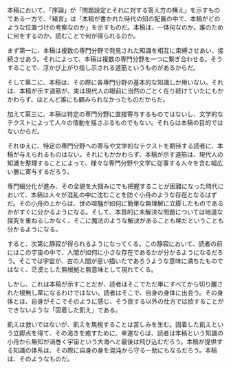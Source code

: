 本稿において、「序論」が「問題設定とそれに対する答え方の構え」を示すものである一方で、「緒言」は「本稿が書かれた時代の知の配置の中で、本稿がどのような位置づけの考察なのか」を示すものだ。本稿は、一体何なのか。誰のために何をするのか。読むことで何が得られるのか。

まず第一に、本稿は複数の専門分野で発見された知識を相互に束縛させあい、接続させあう。それによって、本稿は複数の専門分野を一つに繋ぎ合わせる。そうすることで、浮かび上がり指し示される道筋というものがあるからだ。

そして第二に、本稿は、その際に各専門分野の基本的な知識しか用いない。それは、本稿が示す道筋が、実は現代人の眼前に当然のごとく在り続けていたにもかかわらず、ほとんど誰にも顧みられなかったものだからだ。

加えて第三に、本稿は特定の専門分野に直接寄与するものではないし、文学的なテクストによって人々の情動を揺さぶるものでもない。それらは本稿の目的ではないからだ。

それゆえに、特定の専門分野への寄与や文学的なテクストを期待する読者に、本稿が与えられるものはない。それにもかかわらず、本稿が示す道筋は、現代人の知識を整理することによって、様々な専門分野や文学に従事する人々を含む幅広い層に寄与するだろう。

専門細分化が進み、その全貌を大掴みにでも把握することが困難になった時代において、本稿は人々が混乱の中に沈むことを防ぐ小舟のような存在となるはずだ。その小舟の上からは、世の喧騒が如何に簡単な無理解に立脚したものであるかがすぐに分かるようになる。そして、本質的に未解決な問題については地道な探究を重ねるしかなく、そこに魔法のような解決があることも稀だということも分かるようになる。

すると、次第に静寂が得られるようになってくる。この静寂において、読者の前にはこの宇宙の中で、人間が如何に小さな存在であるかが分かるようになるだろう。そこでは宇宙が、古の人間が思い描いたであろうような意味に満ちたものではなく、茫漠とした無根拠と無意味として現れてくる。

しかし、これは本稿が示すことだが、読者はそこでただ単にすべてから切り離された根無し草になるわけではない。読者はそこで、自身の身体に出会う。その身体とは、自身がそこでそのように感じ、そう欲する以外の仕方では欲することができないような「固着した飢え」である。

飢えは救いではないが、飢えを無視することは苦しみを生む。固着した飢えという立脚点を得て、その渇きを癒すために、幸運ならば、読者は本稿という知識の小舟から無知が渦巻く宇宙という大海へと最後は飛び込むだろう。本稿が提供する知識の体系は、その際に自身の身を混沌から守る一助にもなるだろう。本稿は、そのようなものだ。
